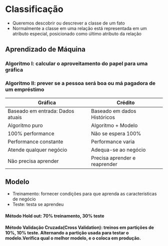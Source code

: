 # Classificação

- Queremos descobrir ou descrever a classe de um fato
- Normalmente a classe em uma relação está representada em um atributo especial, posicionado como último atributo da relação



## Aprendizado de Máquina


### Algoritmo I: calcular o aproveitamento do papel para uma gráfica
### Algoritmo II: prever se a pessoa será boa ou má pagadora de um empréstimo

| Gráfica | Crédito |
| ------- | ------- |
| Baseado em entrada: Dados atuais | Baseado em dados Históricos |
| Algoritmo puro | Algoritmo + Modelo |
| 100% performance | Não se espera 100% |
| Performance constante | Performance varia |
| Atende qualquer negócio | Adequa-se ao negócio |
| Não precisa aprender | Precisa aprender e reaprender |


## Modelo
 - Treinamento: fornecer condições para que aprenda as caracteristicas de negócio
  - Teste: testa se aprendeu
  
#### Método Hold out: 70% treinamento, 30% teste  

#### Método Validação Cruzada(Cross Validation): treinos em partições de 10%, 10% teste. Alternando a partição usada para testar o modelo.Verifica qual o melhor modelo, e o coloca em produção.